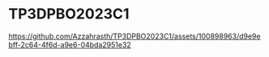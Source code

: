# TP3DPBO2023C1

https://github.com/Azzahrasth/TP3DPBO2023C1/assets/100898963/d9e9ebff-2c64-4f6d-a9e6-04bda2951e32

